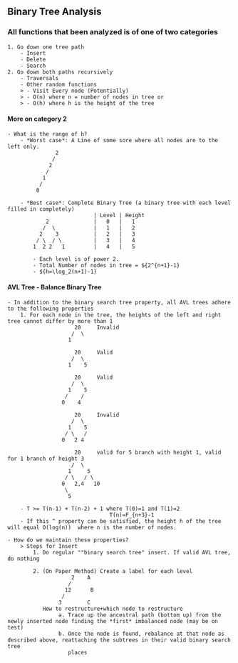 Binary Tree Analysis
------------

### All functions that been analyzed is of one of two categories
    1. Go down one tree path 
        - Insert
        - Delete
        - Search 
    2. Go down both paths recursively
        - Traversals
        - Other random functions
        > - Visit Every node (Potentially)
        > - O(n) where n = number of nodes in tree or
        > - O(h) where h is the height of the tree 

#### More on category 2
    - What is the range of h?
        - *Worst case*: A Line of some sore where all nodes are to the left only.
                   2
                  /
                 2
                /
               1
              /
             0

        - *Best case*: Complete Binary Tree (a binary tree with each level filled in completely)
                               | Level | Height
                2              |   0   |   1
               /  \            |   1   |   2
              2    3           |   2   |   3
             / \  / \          |   3   |   4 
            1  2 2   1         |   4   |   5
            
            - Each level is of power 2. 
            - Total Number of nodes in tree = ${2^{n+1}-1}
            - ${h=\log_2(n+1)-1}

#### AVL Tree - Balance Binary Tree
    - In addition to the binary search tree property, all AVL trees adhere to the following properties
        1. For each node in the tree, the heights of the left and right tree cannot differ by more than 1
                         20     Invalid
                        /  \
                       1    

                         20     Valid
                        /  \
                       1    5

                         20     Valid
                        /  \
                       1    5
                      /    /
                     0    4   

                         20     Invalid
                        /  \
                       1    5
                      / \   /
                     0   2 4   

                         20     valid for 5 branch with height 1, valid for 1 branch of height 3 
                        /  \
                       1     5
                      / \   / \
                     0   2,4   10
                      \
                       5

        - T >= T(n-1) + T(n-2) + 1 where T(0)=1 and T(1)=2
                                    T(n)=F_{n+3}-1
        - If this ^ property can be satisfied, the height h of the tree will equal O(log(n))  where n is the number of nodes.

    - How do we maintain these properties?
        > Steps for Insert
            1. Do regular ""binary search tree" insert. If valid AVL tree, do nothing

            2. (On Paper Method) Create a label for each level
                        2    A
                       /     
                      12      B
                     /
                    3        C
               How to restructure+which node to restructure
                    a. Trace up the ancestral path (bottom up) from the newly inserted node finding the *first* imbalanced node (may be on test)
                    b. Once the node is found, rebalance at that node as described above, reattaching the subtrees in their valid binary search tree 
                       places

